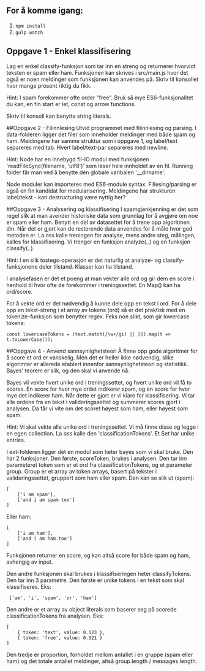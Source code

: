 ## For å komme igang:
1. `npm install`
2. `gulp watch`

## Oppgave 1 - Enkel klassifisering
Lag en enkel classify-funksjon som tar inn en streng og returnerer hvorvidt
teksten er spam eller ham. Funksjonen kan skrives i src/main.js hvor det også er
noen meldinger som funksjonen kan anvendes på. Skriv til konsollet hvor mange prosent
riktig du fikk.

Hint: 
I spam forekommer ofte order "free". Bruk så mye ES6-funksjonalitet du kan,
en fin start er let, const og arrow functions.

Skriv til konsoll kan benytte string literals.

##Oppgave 2 - Filinnlesing
Utvid programmet med filinnlesing og parsing. I data-folderen ligger det filer som 
inneholder meldinger med både spam og ham. Meldingene har samme struktur som i 
oppgave 1, og label/text separeres med tab. Hvert label/text-par separeres med newline.

Hint: 
Node har en innebygd fil-IO modul med funksjonen 'readFileSync(filename, 'utf8')'
som leser hele innholdet av en fil. Running folder får man ved å benytte den
globale varibalen '__dirname'.

Node moduler kan importeres med ES6-module syntax. Fillesing/parsing er også en fin
kandidat for modularisering. Meldingene har strukturen label/tekst - kan destructuring
være nyttig her?

##Oppgave 3 - Analysering og klassifisering
I spamgjenkjenning er det som regel slik at man avender historiske data som grunnlag for å avgjøre om
noe er spam eller ham. Benytt en del av datasettet for å trene opp algoritmen din. Når det er gjort
kan de resterende data anvendes for å måle hvor god metoden er. La oss kalle treningen for analyse, mens
andre steg, målingen, kalles for klassifisering. Vi trenger en funksjon analyze(..) og en funksjon
classify(..).

Hint: 
I en slik tostegs-operasjon er det naturlig at analyze- og classify-funksjonene deler tilstand. Klasser kan
ha tilstand.

I analysefasen er det et poeng at man vekter alle ord og gir dem en score i henhold til hvor ofte de
forekommer i treningssettet. En Map() kan ha ord/score.

For å vekte ord er det nødvendig å kunne dele opp en tekst i ord. For å dele opp en tekst-streng i et array av 
tokens (ord) så er det praktisk med en tokenize-funksjon som benytter regex. Feks noe slikt,
som gir lowercase tokens:
```
const lowercaseTokens = (text.match(/\w+/gi) || []).map(t => t.toLowerCase());
```

##Oppgave 4 - Anvend sannsynlighetsteori
Å finne opp gode algoritmer for å score et ord er vanskelig. Men det er heller ikke nødvendig, slike
algorimter er allerede etablert innenfor sannsynlighetsteori og statistikk. Bayes' teorem er slik, og den
skal vi anvende nå.

Bayes vil vekte hvert unike ord i treningssettet, og hvert unike ord vil få to scores. En score for hvor mye
ordet indikerer spam, og en score for hvor mye det indikerer ham. Når dette er gjort er vi klare for
klassifisering. Vi tar alle ordene fra en tekst i valideringssettet og summerer scores gjort i analysen.
Da får vi vite om det scoret høyest som ham, eller høyest som spam.

Hint:
Vi skal vekte alle unike ord i treningssettet. Vi må finne disse og legge i en egen collection. La oss kalle
den 'classificationTokens'. Et Set har unike entries.

I ext-folderen ligger det en modul som heter bayes som vi skal bruke. Den har 2 funksjoner. Den første,
scoreToken, brukes i analysen. Den tar inn parameteret token som er et ord fra classificationTokens, og et
parameter group. Group er et array av token arrays, basert på tekster i valideringssettet, gruppert som ham eller
spam. Den kan se slik ut (spam):
```
[
	['i am spam'],
	['and i am spam too']	
]
```
Eller ham:
```
[
	['i am ham'],
	['and i am ham too']	
]
```
Funksjonen returner en score, og kan altså score for både spam og ham, avhengig av input.

Den andre funksjonen skal brukes i klassifiseringen heter classifyTokens. Den tar inn 3 parametre. 
Den første er unike tokens i en tekst som skal klassifiseres.
Eks: 
```
 ['am', 'i', 'spam', 'or', 'ham']
```

Den andre er et array av object literals som baserer seg på scorede classificationTokens fra analysen. Eks:
```
[
	{ token: 'text', value: 0.123 },
	{ token: 'free', value: 0.321 }
]
```

Den tredje er proportion, forholdet mellom antallet i en gruppe (spam eller ham) og det totale antallet meldinger,
altså group.length / messages.length.